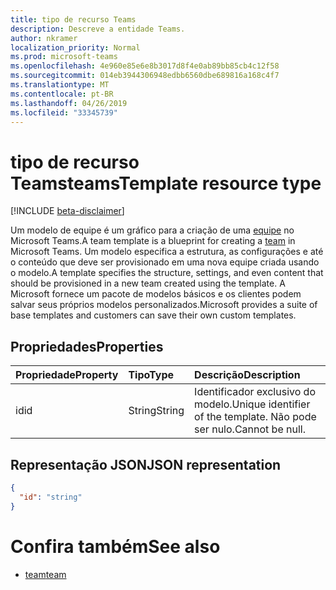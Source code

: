 ```yaml
---
title: tipo de recurso Teams
description: Descreve a entidade Teams.
author: nkramer
localization_priority: Normal
ms.prod: microsoft-teams
ms.openlocfilehash: 4e960e85e6e8b3017d8f4e0ab89bb85cb4c12f58
ms.sourcegitcommit: 014eb3944306948edbb6560dbe689816a168c4f7
ms.translationtype: MT
ms.contentlocale: pt-BR
ms.lasthandoff: 04/26/2019
ms.locfileid: "33345739"
---
```

# <a name="teamstemplate-resource-type"></a><span data-ttu-id="7899a-103">tipo de recurso Teams</span><span class="sxs-lookup"><span data-stu-id="7899a-103">teamsTemplate resource type</span></span>

[!INCLUDE [beta-disclaimer](../../includes/beta-disclaimer.md)]

<span data-ttu-id="7899a-104">Um modelo de equipe é um gráfico para a criação de uma [equipe](../resources/team.md) no Microsoft Teams.</span><span class="sxs-lookup"><span data-stu-id="7899a-104">A team template is a blueprint for creating a [team](../resources/team.md) in Microsoft Teams.</span></span> <span data-ttu-id="7899a-105">Um modelo especifica a estrutura, as configurações e até o conteúdo que deve ser provisionado em uma nova equipe criada usando o modelo.</span><span class="sxs-lookup"><span data-stu-id="7899a-105">A template specifies the structure, settings, and even content that should be provisioned in a new team created using the template.</span></span> <span data-ttu-id="7899a-106">A Microsoft fornece um pacote de modelos básicos e os clientes podem salvar seus próprios modelos personalizados.</span><span class="sxs-lookup"><span data-stu-id="7899a-106">Microsoft provides a suite of base templates and customers can save their own custom templates.</span></span>

## <a name="properties"></a><span data-ttu-id="7899a-107">Propriedades</span><span class="sxs-lookup"><span data-stu-id="7899a-107">Properties</span></span>

| <span data-ttu-id="7899a-108">Propriedade</span><span class="sxs-lookup"><span data-stu-id="7899a-108">Property</span></span>            | <span data-ttu-id="7899a-109">Tipo</span><span class="sxs-lookup"><span data-stu-id="7899a-109">Type</span></span>     | <span data-ttu-id="7899a-110">Descrição</span><span class="sxs-lookup"><span data-stu-id="7899a-110">Description</span></span> |
|:------------------- |:-------- |:----------- |
| <span data-ttu-id="7899a-111">id</span><span class="sxs-lookup"><span data-stu-id="7899a-111">id</span></span>                  | <span data-ttu-id="7899a-112">String</span><span class="sxs-lookup"><span data-stu-id="7899a-112">String</span></span>   | <span data-ttu-id="7899a-113">Identificador exclusivo do modelo.</span><span class="sxs-lookup"><span data-stu-id="7899a-113">Unique identifier of the template.</span></span> <span data-ttu-id="7899a-114">Não pode ser nulo.</span><span class="sxs-lookup"><span data-stu-id="7899a-114">Cannot be null.</span></span> |

## <a name="json-representation"></a><span data-ttu-id="7899a-115">Representação JSON</span><span class="sxs-lookup"><span data-stu-id="7899a-115">JSON representation</span></span>

<!-- {
  "blockType": "resource",
  "@odata.type": "microsoft.graph.teamsTemplate",
  "baseType": "microsoft.graph.entity"
}-->

```json
{
  "id": "string"
}
```

# <a name="see-also"></a><span data-ttu-id="7899a-116">Confira também</span><span class="sxs-lookup"><span data-stu-id="7899a-116">See also</span></span>

- [<span data-ttu-id="7899a-117">team</span><span class="sxs-lookup"><span data-stu-id="7899a-117">team</span></span>](team.md)

